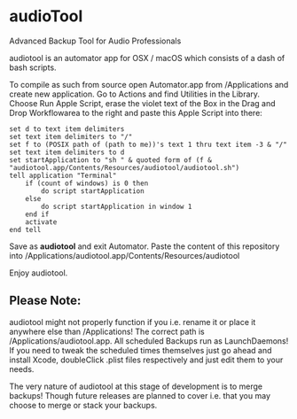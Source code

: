 # audioTool
Advanced Backup Tool for Audio Professionals 

audiotool is an automator app for OSX / macOS which consists of a dash of bash scripts. 

To compile as such from source open Automator.app from /Applications and create new application. Go to Actions and find Utilities in the Library. Choose Run Apple Script, erase the violet text of the Box in the Drag and Drop Workflowarea to the right and paste this Apple Script into there:

```
set d to text item delimiters
set text item delimiters to "/"
set f to (POSIX path of (path to me))'s text 1 thru text item -3 & "/"
set text item delimiters to d
set startApplication to "sh " & quoted form of (f & "audiotool.app/Contents/Resources/audiotool/audiotool.sh")
tell application "Terminal"
	if (count of windows) is 0 then
		do script startApplication
	else
		do script startApplication in window 1
	end if
	activate
end tell
```

Save as **audiotool** and exit Automator. 
Paste the content of this repository into /Applications/audiotool.app/Contents/Resources/audiotool

Enjoy audiotool. 

## Please Note:
audiotool might not properly function if you i.e. rename it or place it anywhere else than /Applications! The correct path is /Applications/audiotool.app. 
All scheduled Backups run as LaunchDaemons! If you need to tweak the scheduled times themselves just go ahead and install Xcode, doubleClick .plist files respectively and just edit them to your needs. 

The very nature of audiotool at this stage of development is to merge backups! 
Though future releases are planned to cover i.e. that you may choose to merge or stack your backups. 
